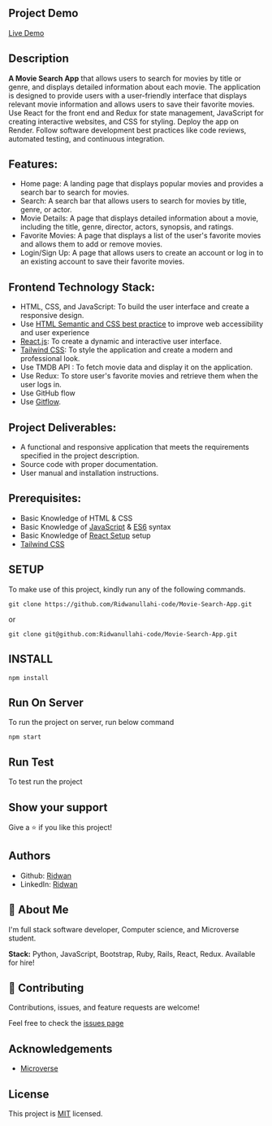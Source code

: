 ## **Project Demo**
[Live Demo](https://movieweb-app.netlify.app/)

## **Description**
**A Movie Search App** that allows users to search for movies by title or genre, and displays detailed information about each movie.
The application is designed to provide users with a user-friendly interface that displays relevant movie information and allows users to save their favorite movies.
Use React for the front end and Redux for state management, JavaScript for creating interactive websites, and CSS for styling. Deploy the app on Render. Follow software development best practices like code reviews, automated testing, and continuous integration.


## **Features:**

- Home page: A landing page that displays popular movies and provides a search bar to search for movies.
- Search: A search bar that allows users to search for movies by title, genre, or actor.
- Movie Details: A page that displays detailed information about a movie, including the title, genre, director, actors, synopsis, and ratings.
- Favorite Movies: A page that displays a list of the user's favorite movies and allows them to add or remove movies.
- Login/Sign Up: A page that allows users to create an account or log in to an existing account to save their favorite movies.

## **Frontend Technology Stack:**

- HTML, CSS, and JavaScript: To build the user interface and create a responsive design.
- Use [HTML Semantic and CSS best practice](https://github.com/microverseinc/curriculum-html-css/blob/main/articles/html_css_best_practices.md) to improve web accessibility and user experience 
- [React.js](https://github.com/microverseinc/curriculum-react-redux/blob/main/math-magicians/lessons/what_is_react.md): To create a dynamic and interactive user interface.
- [Tailwind CSS](https://tailwindcss.com/docs/installation): To style the application and create a modern and professional look.
- Use TMDB API : To fetch movie data and display it on the application.
- Use Redux: To store user's favorite movies and retrieve them when the user logs in.
- Use GitHub flow
- Use [Gitflow](https://github.com/microverseinc/curriculum-transversal-skills/blob/main/git-github/gitflow.md).

 ## **Project Deliverables:**

- A functional and responsive application that meets the requirements specified in the project description.
- Source code with proper documentation.
- User manual and installation instructions.

## **Prerequisites:**
- Basic Knowledge of HTML & CSS
- Basic Knowledge of [JavaScript](https://developer.mozilla.org/en-US/docs/Web/JavaScript) & [ES6](https://github.com/microverseinc/curriculum-javascript/blob/main/todo-list/lessons/lesson_es6-what_is_it_about.md) syntax
- Basic Knowledge of [React Setup](https://reactjs.org/docs/getting-started.html) setup
- [Tailwind CSS](https://tailwindcss.com/docs/installation)


## **SETUP**

To make use of this project, kindly run any of the following commands.

```
git clone https://github.com/Ridwanullahi-code/Movie-Search-App.git
```

or

```
git clone git@github.com:Ridwanullahi-code/Movie-Search-App.git
```
## **INSTALL**
```
npm install
```

## **Run On Server**
To run the project on server, run below command

```
npm start
```
## **Run Test**
To test run the project

## **Show your support**

Give a ⭐️ if you like this project!

## **Authors**

- Github: [Ridwan](https://github.com/Ridwanullahi-code)
- LinkedIn: [Ridwan](https://www.linkedin.com/in/ajayi-ridwan/)

## 🚀 **About Me**

I'm full stack software developer, Computer science, and Microverse student.

**Stack:** Python, JavaScript, Bootstrap, Ruby, Rails, React, Redux. Available for hire!
## 🤝 **Contributing**
Contributions, issues, and feature requests are welcome!

Feel free to check the [issues page](https://github.com/Ridwanullahi-code/Movie-Search-App/issues/)
## **Acknowledgements**

- [Microverse](https://www.microverse.org/)

## **License**

This project is [MIT](https://choosealicense.com/licenses/mit/LICENSE) licensed.
